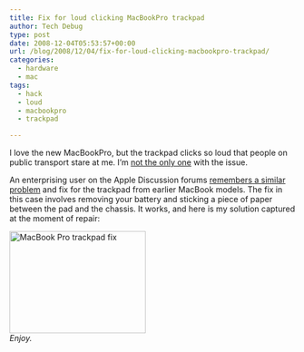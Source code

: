 ```yaml
---
title: Fix for loud clicking MacBookPro trackpad
author: Tech Debug
type: post
date: 2008-12-04T05:53:57+00:00
url: /blog/2008/12/04/fix-for-loud-clicking-macbookpro-trackpad/
categories:
  - hardware
  - mac
tags:
  - hack
  - loud
  - macbookpro
  - trackpad

---
```

I love the new MacBookPro, but the trackpad clicks so loud that people on public transport stare at me. I&#8217;m [not the only one][1] with the issue.

An enterprising user on the Apple Discussion forums [remembers a similar problem][2] and fix for the trackpad from earlier MacBook models. The fix in this case involves removing your battery and sticking a piece of paper between the pad and the chassis. It works, and here is my solution captured at the moment of repair: 

[<img decoding="async" loading="lazy" src="http://farm4.static.flickr.com/3220/3081704126_f6d58b5260_m.jpg" width="240" height="180" alt="MacBook Pro trackpad fix" />][3]  
_Enjoy._

 [1]: http://www.aibal.com/macbook-pro-late-2008-loud-click-trackpad/
 [2]: http://discussions.apple.com/thread.jspa?messageID=8364951&#8364951
 [3]: http://www.flickr.com/photos/lantrix/3081704126/ "MacBook Pro trackpad fix by lantrix, on Flickr"
